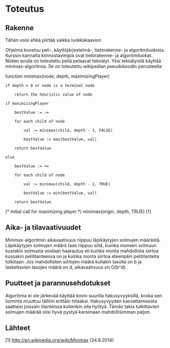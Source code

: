Toteutus
========

Rakenne
-------

Tähän voisi ehkä piirtää vaikka luokkakaavion

Ohjelma koostuu peli-, käyttöjärjestelmä-, tietorakenne- ja algoritmiluokista. Kurssin kannalta kiinnostavimpia ovat tietorakenne- ja algoritmiluokat. Niiden avulla on toteutettu peliä pelaavat tekoälyt. Yksi tekoälyistä käyttää minimax-algoritmia. Se on toteutettu wikipedian pseudokoodin perusteella:

function minimax(node, depth, maximizingPlayer)

    if depth = 0 or node is a terminal node
    
        return the heuristic value of node
        
    if maximizingPlayer
    
        bestValue := -∞
        
        for each child of node
        
            val := minimax(child, depth - 1, FALSE)
            
            bestValue := max(bestValue, val)
            
        return bestValue
        
    else
    
        bestValue := +∞
        
        for each child of node
        
            val := minimax(child, depth - 1, TRUE)
            
            bestValue := min(bestValue, val)
            
        return bestValue

(* Initial call for maximizing player *)
minimax(origin, depth, TRUE) [1]


Aika- ja tilavaativuudet
------------------------

Minimax-algoritmin aikavaativuus riippuu läpikäytyjen solmujen määrästä. Läpikäytyjen solmujen määrä taas riippuu siitä, kuinka moneen solmuun kustakin solmusta voidaan haarautua eli kuinka monta mahdollista siirtoa kussakin pelitilanteessa on ja kuinka monta siirtoa eteenpäin pelitilanteita tutkitaan. Jos mahdollisten siirtojen määrä kullakin tasolla on b ja laskettavien tasojen määrä on d, aikavaativuus on O(b^d).


Puutteet ja parannusehdotukset
------------------------------

Algoritmia ei ole järkevää käyttää kovin suurilla hakusyvyyksillä, koska sen toiminta muuttuu tällöin erittäin hitaaksi. Hakusyvyyden kasvattamisesta saattaisi joissain tilanteissa kuitenkin olla hyötyä. Tämän takia tutkittavien solmujen määrää olisi hyvä pystyä karsimaan mahdollisimman paljon.


Lähteet
-------

[1] http://en.wikipedia.org/wiki/Minimax (24.8.2014)


